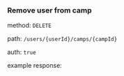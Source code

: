 ### Remove user from camp

method: `DELETE`

path: `/users/{userId}/camps/{campId}`

auth: `true`

example response:

```js

```
